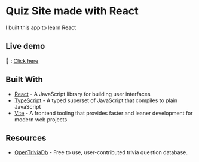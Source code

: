 # Quiz Site made with React

I built this app to learn React

## Live demo

:rocket: : [Click here](https://react-quiz-app-sooty.vercel.app)

## Built With

- [React](https://reactjs.org/) - A JavaScript library for building user interfaces
- [TypeScript](https://www.typescriptlang.org/) - A typed superset of JavaScript that compiles to plain JavaScript
- [Vite](https://vitejs.dev/) - A frontend tooling that provides faster and leaner development for modern web projects

## Resources

- [OpenTriviaDb](https://opentdb.com/) - Free to use, user-contributed trivia question database.
